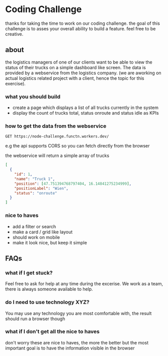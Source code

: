 # Coding Challenge

thanks for taking the time to work on our coding challenge. the goal of this challenge is to asses your overall ability to build a feature. feel free to be creative.

## about

the logistics managers of one of our clients want to be able to view the status of their trucks on a simple dashboard like screen. The data is provided by a webservice from the logistics company. (we are aworking on actual logistics related project with a client, hence the topic for this exercise).

### what you should build

- create a page which displays a list of all trucks currently in the system
- display the count of trucks total, status onroute and status idle as KPIs

### how to get the data from the webservice

`GET https://node-challenge.functn.workers.dev/`

e.g the api supports CORS so you can fetch directly from the browser

the webservice will return a simple array of trucks

```json
[
  {
    "id": 1,
    "name": "Truck 1",
    "position": [47.751394768797404, 16.14841275234999],
    "positionLabel": "Wien",
    "status": "onroute"
  }
]
```

### nice to haves

- add a filter or search
- make a card / grid like layout
- should work on mobile
- make it look nice, but keep it simple

## FAQs

### what if I get stuck?

Feel free to ask for help at any time during the excerise. We work as a team, there is always someone available to help.

### do I need to use technology XYZ?

You may use any technology you are most comfortable with, the result should run a browser though

### what if I don't get all the nice to haves

don't worry these are nice to haves, the more the better but the most important goal is to have the information visible in the browser
